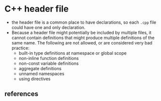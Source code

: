 # C++ header file
* the header file is a common place to have declarations, so each `.cpp` file could have one and only declaration.
* Because a header file might potentially be included by multiple files, it cannot contain definitions that might produce multiple definitions of the same name. The following are not allowed, or are considered very bad practice:
    * built-in type definitions at namespace or global scope
    * non-inline function definitions
    * non-const variable definitions
    * aggregate definitions
    * unnamed namespaces
    * using directives

## references
